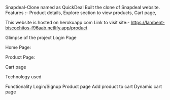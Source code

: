 Snapdeal-Clone named as QuickDeal
Built the clone of Snapdeal website. Features :- Product details, Explore section to view products, Cart page,  

This website is hosted on herokuapp.com
Link to visit site:- https://lambent-biscochitos-f96aab.netlify.app/product

Glimpse of the project
Login Page


Home Page:


Product Page:


Cart page


Technology used


Functionality
Login/Signup
Product page
Add product to cart
Dynamic cart page